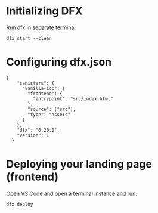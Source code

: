 # Initializing DFX

Run dfx in separate terminal

```
dfx start --clean
```

# Configuring dfx.json

```
{
    "canisters": {
      "vanilla-icp": {
        "frontend": {
          "entrypoint": "src/index.html"
        },
        "source": ["src"],
        "type": "assets"
      }
    },
    "dfx": "0.20.0",
    "version": 1
  }
```

# Deploying your landing page (frontend)

Open VS Code and open a terminal instance and run:

```
dfx deploy
```

